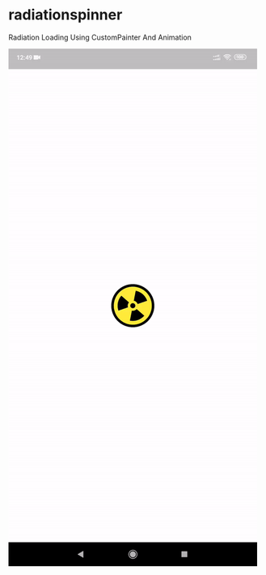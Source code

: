 # radiationspinner

Radiation Loading Using CustomPainter And Animation

![Recorded Screen](https://github.com/akmalviya03/radiationspinner/blob/master/RadiationLoader.gif)

